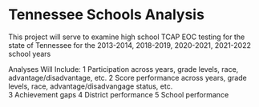 # Tennessee Schools Analysis
This project will serve to examine high school TCAP EOC testing for the state of Tennessee for the 2013-2014, 2018-2019, 2020-2021, 2021-2022 school years

Analyses Will Include:
1 Participation across years, grade levels, race, advantage/disadvantage, etc.
2 Score performance across years, grade levels, race, advantage/disadvangage status, etc.  
3 Achievement gaps
4 District performance
5 School performance 